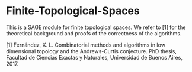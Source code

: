 # Finite-Topological-Spaces

This is a SAGE module for finite topological spaces.
We refer to [1] for the theoretical background and proofs of the correctness of the algorithms.

[1] Fernández, X. L.
Combinatorial methods and algorithms in low dimensional topology and the Andrews-Curtis conjecture.
PhD thesis, Facultad de Ciencias Exactas y Naturales, Universidad de
Buenos Aires, 2017.
